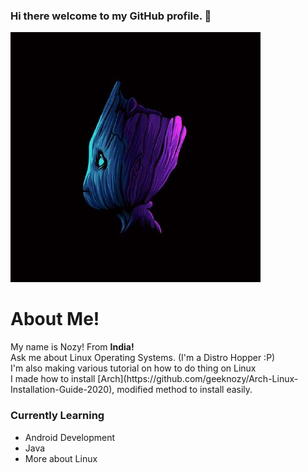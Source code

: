 ### Hi there welcome to my GitHub profile. 👋
![pic](./picture.jpg)

# About Me!
<p> My name is Nozy! From <b>India!</b> <br>
Ask me about Linux Operating Systems. (I'm a Distro Hopper :P) <br>
I'm also making various tutorial on how to do thing on Linux <br>
I made how to install [Arch](https://github.com/geeknozy/Arch-Linux-Installation-Guide-2020), modified method to install easily. </p>

### Currently Learning
* Android Development
* Java 
* More about Linux